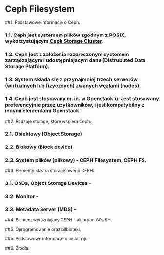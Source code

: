 # Ceph Filesystem

##1. Podstawowe informacje o Ceph.
### 1.1. Ceph jest systemem plików zgodnym z POSIX, wykorzystującym [**Ceph Storage Cluster**](http://docs.ceph.com/docs/jewel/rados/).  
### 1.2. Ceph jest z założenia rozproszonym systemem zarządzającym i udostępniajacym dane (Distrubuted Data Storage Platform).
### 1.3. System składa się z przynajmniej trzech serwerów (wirtualnych lub fizycznych) zwanych węzłami (nodes).
### 1.4. Ceph jest stosowany m. in. w Openstack'u. Jest stosowany preferencyjnie przez użytkowników, i jest kompatybilny z innymi elementami Openstack.

##2. Rodzaje storage, które wspiera Ceph:
### 2.1. Obiektowy (Object Storage)
### 2.2. Blokowy (Block device)
### 2.3. System plików (plikowy) - CEPH Filesystem, CEPH FS.

##3. Elementy klastra storage'owego CEPH:
### 3.1. OSDs, Object Storage Devices - 
### 3.2. Monitor -
### 3.3. Metadata Server (MDS) - 

##4. Element wyróżniający CEPH - algorytm CRUSH.

##5. Oprogramowanie oraz bilbioteki.

##5. Podstawowe informacje o instalacji.

##6. Źródła:

